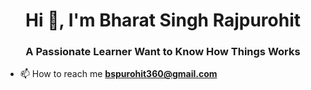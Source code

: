 <h1 align="center">Hi 👋, I'm Bharat Singh Rajpurohit</h1>
<h3 align="center">A Passionate Learner Want to Know How Things Works</h3>

- 📫 How to reach me **bspurohit360@gmail.com**

<!-- <h3 align="left">Connect with me:</h3>
<p align="left"> -->
<!-- <a href="https://linkedin.com/in/bsraj2020" target="blank"><img align="center" src="https://raw.githubusercontent.com/rahuldkjain/github-profile-readme-generator/neutral-icons/src/images/icons/Social/linked-in-alt.svg" alt="bsraj2020" height="30" width="40" /></a>
<a href="https://www.leetcode.com/bsraj2020" target="blank"><img align="center" src="https://raw.githubusercontent.com/rahuldkjain/github-profile-readme-generator/neutral-icons/src/images/icons/Social/leet-code.svg" alt="bsraj2020" height="30" width="40" /></a>
</p> -->
